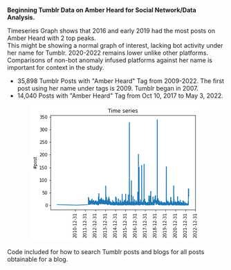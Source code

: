 <b>Beginning Tumblr Data on Amber Heard for Social Network/Data Analysis.</b>

Timeseries Graph shows that 2016 and early 2019 had the most posts on Amber Heard with 2 top peaks. 
<br>This might be showing a normal graph of interest, lacking bot activity under her name for Tumblr. 2020-2022 remains lower unlike other platforms.
<br>Comparisons of non-bot anomaly infused platforms against her name is important for context in the study.

- 35,898 Tumblr Posts with "Amber Heard" Tag from 2009-2022. The first post using her name under tags is 2009. Tumblr began in 2007.
- 14,040 Posts with "Amber Heard" Tag from Oct 10, 2017 to May 3, 2022. 

<div style="width:500px ; height:100px">
<center><img src="/_Tumblr Data/AH tumbler timeseries.png" alt="Cover" title="Tumblr Graph Timeseries on Amber Heard"></center><div>

Code included for how to search Tumblr posts and blogs for all posts obtainable for a blog.

